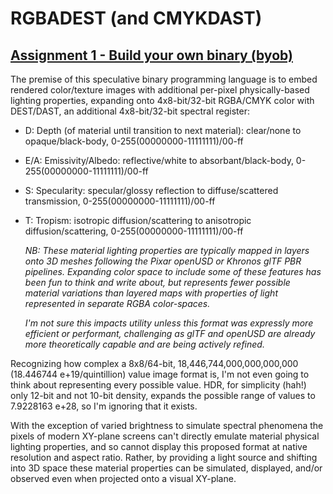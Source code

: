 # RGBADEST (and CMYKDAST)
## [Assignment 1 - Build your own binary (byob)](https://github.com/charlieroberts/imgd-5010-s24/blob/main/assignment1-binary.md)

The premise of this speculative binary programming language is to embed rendered color/texture images with additional per-pixel physically-based lighting properties, expanding onto 4x8-bit/32-bit RGBA/CMYK color with DEST/DAST, an additional 4x8-bit/32-bit spectral register: 
- D: Depth (of material until transition to next material): clear/none to opaque/black-body, 0-255(00000000-11111111)/00-ff
- E/A: Emissivity/Albedo: reflective/white to absorbant/black-body, 0-255(00000000-11111111)/00-ff
- S: Specularity: specular/glossy reflection to diffuse/scattered transmission, 0-255(00000000-11111111)/00-ff
- T: Tropism: isotropic diffusion/scattering to anisotropic diffusion/scattering, 0-255(00000000-11111111)/00-ff

  *NB: These material lighting properties are typically mapped in layers onto 3D meshes following the Pixar openUSD or Khronos glTF PBR pipelines. Expanding color space to include some of these features has been fun to think and write about, but represents fewer possible material variations than layered maps with properties of light represented in separate RGBA color-spaces.*

  *I'm not sure this impacts utility unless this format was expressly more efficient or performant, challenging as glTF and openUSD are already more theoretically capable and are being actively refined.*

Recognizing how complex a 8x8/64-bit, 18,446,744,000,000,000,000 (18.446744 e+19/quintillion) value image format is, I'm not even going to think about representing every possible value. HDR, for simplicity (hah!) only 12-bit and not 10-bit density, expands the possible range of values to 7.9228163 e+28, so I'm ignoring that it exists. 

With the exception of varied brightness to simulate spectral phenomena the pixels of modern XY-plane screens can't directly emulate material physical lighting properties, and so cannot display this proposed format at native resolution and aspect ratio. Rather, by providing a light source and shifting into 3D space these material properties can be simulated, displayed, and/or observed even when projected onto a visual XY-plane.
